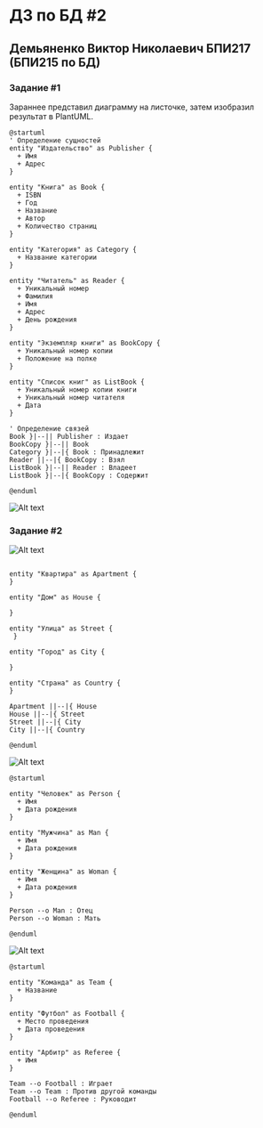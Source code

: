 # ДЗ по БД #2
## Демьяненко Виктор Николаевич БПИ217 (БПИ215 по БД)
### Задание #1
Зараннее представил диаграмму на листочке, затем изобразил результат в PlantUML.
```UML
@startuml
' Определение сущностей
entity "Издательство" as Publisher {
  + Имя
  + Адрес
}

entity "Книга" as Book {
  + ISBN
  + Год
  + Название
  + Автор
  + Количество страниц
}

entity "Категория" as Category {
  + Название категории
}

entity "Читатель" as Reader {
  + Уникальный номер
  + Фамилия
  + Имя
  + Адрес
  + День рождения
}

entity "Экземпляр книги" as BookCopy {
  + Уникальный номер копии
  + Положение на полке
}

entity "Список книг" as ListBook {
  + Уникальный номер копии книги
  + Уникальный номер читателя
  + Дата
}

' Определение связей
Book }|--|| Publisher : Издает
BookCopy }|--|| Book
Category }|--|{ Book : Принадлежит
Reader ||--|{ BookCopy : Взял
ListBook }|--|| Reader : Владеет
ListBook }|--|{ BookCopy : Содержит

@enduml
```


![Alt text](image.png)

### Задание #2

![Alt text](image.png)

```

entity "Квартира" as Apartment {
}

entity "Дом" as House {
 
}

entity "Улица" as Street {
 }

entity "Город" as City {
 
}

entity "Страна" as Country {
}

Apartment ||--|{ House  
House ||--|{ Street 
Street ||--|{ City  
City ||--|{ Country 

@enduml
```

![Alt text](image-1.png)
```
@startuml

entity "Человек" as Person {
  + Имя
  + Дата рождения
}

entity "Мужчина" as Man {
  + Имя
  + Дата рождения
}

entity "Женщина" as Woman {
  + Имя
  + Дата рождения
}

Person --o Man : Отец
Person --o Woman : Мать

@enduml
```

![Alt text](image-2.png)
```
@startuml

entity "Команда" as Team {
  + Название
}

entity "Футбол" as Football {
  + Место проведения
  + Дата проведения
}

entity "Арбитр" as Referee {
  + Имя
}

Team --o Football : Играет
Team --o Team : Против другой команды
Football --o Referee : Руководит

@enduml
```